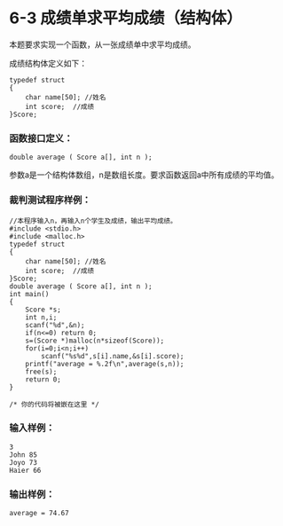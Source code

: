 # 6-3 成绩单求平均成绩（结构体）
本题要求实现一个函数，从一张成绩单中求平均成绩。

成绩结构体定义如下：

    
    
    typedef struct
    {
    	char name[50]; //姓名
    	int score;  //成绩
    }Score;
    

### 函数接口定义：

    
    
    double average ( Score a[], int n );
    

参数a是一个结构体数组，n是数组长度。要求函数返回a中所有成绩的平均值。

### 裁判测试程序样例：

    
    
    //本程序输入n，再输入n个学生及成绩，输出平均成绩。
    #include <stdio.h>
    #include <malloc.h>
    typedef struct
    {
    	char name[50]; //姓名
    	int score;  //成绩
    }Score;
    double average ( Score a[], int n );
    int main()
    {
    	Score *s;
    	int n,i;
    	scanf("%d",&n);
    	if(n<=0) return 0;
    	s=(Score *)malloc(n*sizeof(Score));
    	for(i=0;i<n;i++)
    		scanf("%s%d",s[i].name,&s[i].score);
    	printf("average = %.2f\n",average(s,n));
    	free(s);
    	return 0;
    }
    
    /* 你的代码将被嵌在这里 */
    

### 输入样例：

    
    
    3
    John 85
    Joyo 73
    Haier 66
    

### 输出样例：

    
    
    average = 74.67
    

